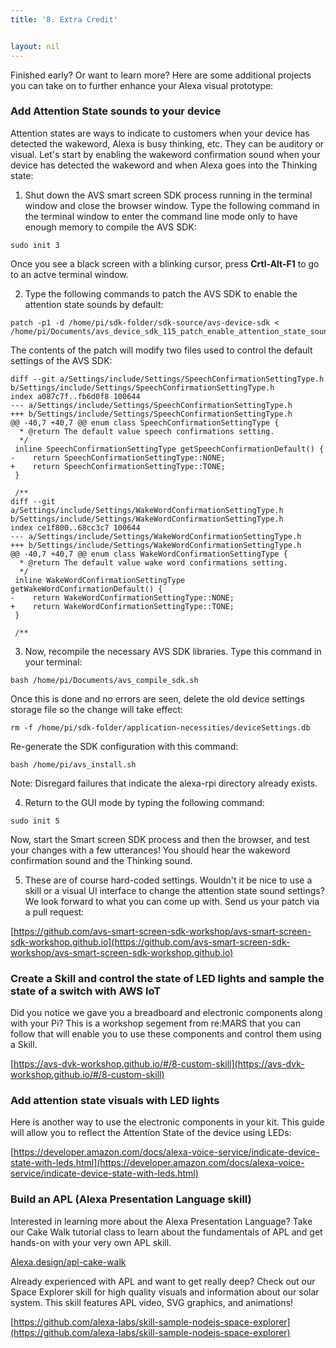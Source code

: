 ```yaml
---
title: '8. Extra Credit'


layout: nil
---
```

Finished early? Or want to learn more? Here are some additional projects you can take on to further enhance your Alexa visual prototype:

### Add Attention State sounds to your device

Attention states are ways to indicate to customers when your device has detected the wakeword, Alexa is busy thinking, etc. They can be auditory or visual. Let's start by enabling the wakeword confirmation sound when your device has detected the wakeword and when Alexa goes into the Thinking state: 

1) Shut down the AVS smart screen SDK process running in the terminal window and close the browser window. Type the following command in the terminal window to enter the command line mode only to have enough memory to compile the AVS SDK:

```
sudo init 3
```

Once you see a black screen with a blinking cursor, press **Crtl-Alt-F1** to go to an actve terminal window.

2) Type the following commands to patch the AVS SDK to enable the attention state sounds by default:

```
patch -p1 -d /home/pi/sdk-folder/sdk-source/avs-device-sdk < /home/pi/Documents/avs_device_sdk_115_patch_enable_attention_state_sounds_by_default.txt
```

The contents of the patch will modify two files used to control the default settings of the AVS SDK:

```
diff --git a/Settings/include/Settings/SpeechConfirmationSettingType.h b/Settings/include/Settings/SpeechConfirmationSettingType.h
index a087c7f..fb6d0f8 100644
--- a/Settings/include/Settings/SpeechConfirmationSettingType.h
+++ b/Settings/include/Settings/SpeechConfirmationSettingType.h
@@ -40,7 +40,7 @@ enum class SpeechConfirmationSettingType {
  * @return The default value speech confirmations setting.
  */
 inline SpeechConfirmationSettingType getSpeechConfirmationDefault() {
-    return SpeechConfirmationSettingType::NONE;
+    return SpeechConfirmationSettingType::TONE;
 }
 
 /**
diff --git a/Settings/include/Settings/WakeWordConfirmationSettingType.h b/Settings/include/Settings/WakeWordConfirmationSettingType.h
index ce1f800..68cc3c7 100644
--- a/Settings/include/Settings/WakeWordConfirmationSettingType.h
+++ b/Settings/include/Settings/WakeWordConfirmationSettingType.h
@@ -40,7 +40,7 @@ enum class WakeWordConfirmationSettingType {
  * @return The default value wake word confirmations setting.
  */
 inline WakeWordConfirmationSettingType getWakeWordConfirmationDefault() {
-    return WakeWordConfirmationSettingType::NONE;
+    return WakeWordConfirmationSettingType::TONE;
 }
 
 /**
```

3) Now, recompile the necessary AVS SDK libraries. Type this command in your terminal:

```
bash /home/pi/Documents/avs_compile_sdk.sh
```

Once this is done and no errors are seen, delete the old device settings storage file so the change will take effect:

```
rm -f /home/pi/sdk-folder/application-necessities/deviceSettings.db
```

Re-generate the SDK configuration with this command:

```
bash /home/pi/avs_install.sh
```

Note: Disregard failures that indicate the alexa-rpi directory already exists.

4) Return to the GUI mode by typing the following command:

```
sudo init 5
```

Now, start the Smart screen SDK process and then the browser, and test your changes with a few utterances! You should hear the wakeword confirmation sound and the Thinking sound.

5) These are of course hard-coded settings. Wouldn't it be nice to use a skill or a visual UI interface to change the attention state sound settings? We look forward to what you can come up with. Send us your patch via a pull request:

[https://github.com/avs-smart-screen-sdk-workshop/avs-smart-screen-sdk-workshop.github.io](https://github.com/avs-smart-screen-sdk-workshop/avs-smart-screen-sdk-workshop.github.io)

### Create a Skill and control the state of LED lights and sample the state of a switch with AWS IoT

Did you notice we gave you a breadboard and electronic components along with your Pi? This is a workshop segement from re:MARS that you can follow that will enable you to use these components and control them using a Skill.

[https://avs-dvk-workshop.github.io/#/8-custom-skill](https://avs-dvk-workshop.github.io/#/8-custom-skill)

### Add attention state visuals with LED lights

Here is another way to use the electronic components in your kit. This guide will allow you to reflect the Attention State of the device using LEDs:

[https://developer.amazon.com/docs/alexa-voice-service/indicate-device-state-with-leds.html](https://developer.amazon.com/docs/alexa-voice-service/indicate-device-state-with-leds.html)


### Build an APL (Alexa Presentation Language skill)

Interested in learning more about the Alexa Presentation Language? Take our Cake Walk tutorial class to learn about the fundamentals of APL and get hands-on with your very own APL skill. 

[Alexa.design/apl-cake-walk](Alexa.design/apl-cake-walk)

Already experienced with APL and want to get really deep? Check out our Space Explorer skill for high quality visuals and information about our solar system. This skill features APL video, SVG graphics, and animations!

[https://github.com/alexa-labs/skill-sample-nodejs-space-explorer](https://github.com/alexa-labs/skill-sample-nodejs-space-explorer)
